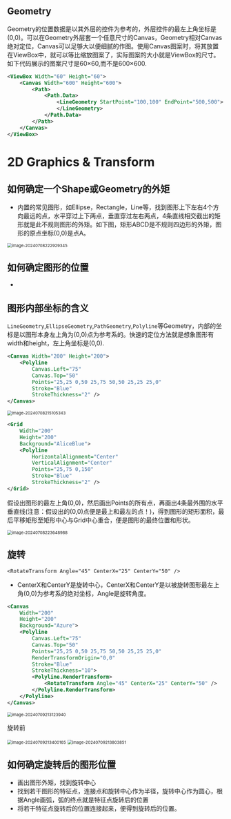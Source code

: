 ## Geometry

Geometry的位置数据是以其外层的控件为参考的，外层控件的最左上角坐标是(0,0)。可以在Geometry外层套一个任意尺寸的Canvas，Geometry相对Canvas绝对定位，Canvas可以足够大以便细腻的作图。使用Canvas图案时，将其放置在ViewBox中，就可以等比缩放图案了，实际图案的大小就是ViewBox的尺寸。如下代码展示的图案尺寸是60×60,而不是600×600.

```xml
<ViewBox Width="60" Height="60">
    <Canvas Width="600" Height="600">
        <Path>
            <Path.Data>
                <LineGeometry StartPoint="100,100" EndPoint="500,500">
                </LineGeometry>
            </Path.Data>
        </Path>
    </Canvas>
</ViewBox>
```

# 2D Graphics & Transform

## 如何确定一个Shape或Geometry的外矩

- 内置的常见图形，如Ellipse，Rectangle，Line等，找到图形上下左右4个方向最远的点，水平穿过上下两点，垂直穿过左右两点，4条直线相交截出的矩形就是此不规则图形的外矩。如下图，矩形ABCD是不规则四边形的外矩，图形的原点坐标(0,0)是点A。

<img src="https://gitee.com/li6v/img/raw/master/202407082229461.png" alt="image-20240708222929345" style="zoom:67%;" />

## 如何确定图形的位置

- 

## 图形内部坐标的含义

`LineGeometry`,`EllipseGeometry`,`PathGeometry`,`Polyline`等Geometry，内部的坐标是以图形本身左上角为(0,0)点为参考系的。快速的定位方法就是想象图形有width和height，左上角坐标是(0,0).

```xml
<Canvas Width="200" Height="200">
    <Polyline
        Canvas.Left="75"
        Canvas.Top="50"
        Points="25,25 0,50 25,75 50,50 25,25 25,0"
        Stroke="Blue"
        StrokeThickness="2" />
</Canvas>
```

<img src="https://gitee.com/li6v/img/raw/master/202407082151431.png" alt="image-20240708215105343" style="zoom:67%;" />

```xml
<Grid
    Width="200"
    Height="200"
    Background="AliceBlue">
    <Polyline
        HorizontalAlignment="Center"
        VerticalAlignment="Center"
        Points="25,75 0,150"
        Stroke="Blue"
        StrokeThickness="2" />
</Grid>
```

假设出图形的最左上角(0,0)，然后画出Points的所有点，再画出4条最外围的水平垂直线(注意：假设出的(0,0)点便是最上和最左的点！)，得到图形的矩形面积，最后平移矩形至矩形中心与Grid中心重合，便是图形的最终位置和形状。

<img src="https://gitee.com/li6v/img/raw/master/202407082236044.png" alt="image-20240708223648988" style="zoom:67%;" />

## 旋转

`<RotateTransform Angle="45" CenterX="25" CenterY="50" />` 

- CenterX和CenterY是旋转中心，CenterX和CenterY是以被旋转图形最左上角(0,0)为参考系的绝对坐标，Angle是旋转角度。

```xml
<Canvas
    Width="200"
    Height="200"
    Background="Azure">
    <Polyline
        Canvas.Left="75"
        Canvas.Top="50"
        Points="25,25 0,50 25,75 50,50 25,25 25,0"
        RenderTransformOrigin="0,0"
        Stroke="Blue"
        StrokeThickness="10">
        <Polyline.RenderTransform>
            <RotateTransform Angle="45" CenterX="25" CenterY="50" />
        </Polyline.RenderTransform>
    </Polyline>
</Canvas>
```

<img src="https://gitee.com/li6v/img/raw/master/202407092131009.png" alt="image-20240709213123940" style="zoom:67%;" />

旋转前

<img src="https://gitee.com/li6v/img/raw/master/202407092134210.png" alt="image-20240709213400165" style="zoom:67%;" />

<img src="https://gitee.com/li6v/img/raw/master/202407092138904.png" alt="image-20240709213803851" style="zoom:67%;" />



## 如何确定旋转后的图形位置

- 画出图形外矩，找到旋转中心
- 找到若干图形的特征点，连接点和旋转中心作为半径，旋转中心作为圆心，根据Angle画弧，弧的终点就是特征点旋转后的位置
- 将若干特征点旋转后的位置连接起来，便得到旋转后的位置。

